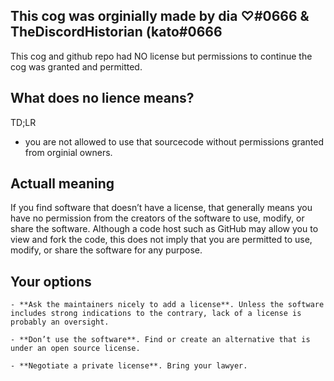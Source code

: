 ## This cog was orginially made by dia ♡#0666 & TheDiscordHistorian (kato#0666

This cog and github repo had NO license but permissions to continue the cog was granted and permitted.

## What does no lience means?
TD;LR
- you are not allowed to use that sourcecode without permissions granted from orginial owners.

## Actuall meaning
If you find software that doesn’t have a license, that generally means you have no permission from the creators of the software to use, modify, or share the software. Although a code host such as GitHub may allow you to view and fork the code, this does not imply that you are permitted to use, modify, or share the software for any purpose.

## Your options

    - **Ask the maintainers nicely to add a license**. Unless the software includes strong indications to the contrary, lack of a license is probably an oversight.
    
    - **Don’t use the software**. Find or create an alternative that is under an open source license.
    
    - **Negotiate a private license**. Bring your lawyer.
